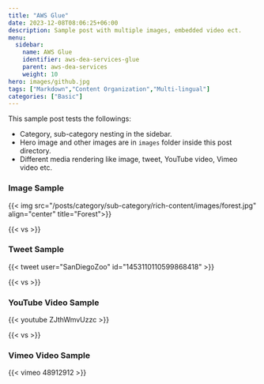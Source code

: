 ```yaml
---
title: "AWS Glue"
date: 2023-12-08T08:06:25+06:00
description: Sample post with multiple images, embedded video ect.
menu:
  sidebar:
    name: AWS Glue
    identifier: aws-dea-services-glue
    parent: aws-dea-services
    weight: 10
hero: images/github.jpg
tags: ["Markdown","Content Organization","Multi-lingual"]
categories: ["Basic"]
---
```


This sample post tests the followings:

- Category, sub-category nesting in the sidebar.
- Hero image and other images are in `images` folder inside this post directory.
- Different media rendering like image, tweet, YouTube video, Vimeo video etc.

### Image Sample

{{< img src="/posts/category/sub-category/rich-content/images/forest.jpg" align="center" title="Forest">}}

{{< vs >}}

### Tweet Sample

{{< tweet user="SanDiegoZoo" id="1453110110599868418" >}}

{{< vs >}}

### YouTube Video Sample

{{< youtube ZJthWmvUzzc >}}

{{< vs >}}

### Vimeo Video Sample

{{< vimeo 48912912 >}}
